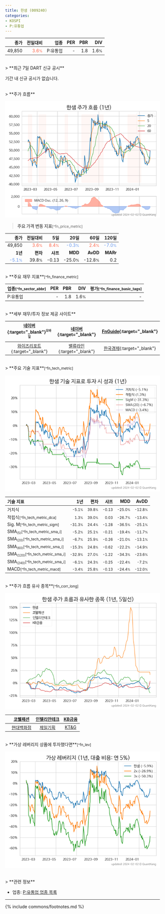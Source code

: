 ```yaml
---
title: 한샘 (009240)
categories:
- KOSPI
- P:유통업
---
```

| **종가** | **전일대비** | **업종** | **PER** | **PBR** | **DIV** |
| -------: | -----------: | -------: | ------: | ------: | ------: |
| 49,850 | <span style="color: tomato">3.6<small>%</small></span> | P:유통업 | - | 1.8 | 1.6<small>%</small> |

<!-- more -->

<br>
> **최근 7일 DART 신규 공시**<a id="dart"></a>

기간 내 신규 공시가 없습니다.

<br>
> **주가 흐름**<a id="price"></a>

![009240](/stock/images/009240.png)

> **주요 가격 변동 지표**<small>[^fn_price_metric]</small>

| **종가** | **전일대비** | **5일** | **20일** | **60일** | **120일** |
| -------: | -----------: | ------: | -------: | -------: | --------: |
| 49,850 | <span style="color: tomato">3.6<small>%</small></span> | <span style="color: tomato">8.4<small>%</small></span> | <span style="color: cornflowerblue">-0.3<small>%</small></span> | <span style="color: tomato">2.4<small>%</small></span> | <span style="color: cornflowerblue">-7.0<small>%</small></span> |
| **1년** | **편차** | **샤프** | **MDD** | **AvDD** | **MARr** |
| <span style="color: cornflowerblue">-5.1<small>%</small></span> | 39.8<small>%</small> | -0.13 | -25.0<small>%</small> | -12.8<small>%</small> | 0.2 |

<br>
> **주요 재무 지표**<small>[^fn_finance_metric]</small>

| **업종**<small>[^fn_sector_abbr]</small> | **PER** | **PBR** | **DIV** | **평가**<small>[^fn_finance_basic_tags]</small> |
| :--------------------------------------- | ------: | ------: | ------: | ----------------------------------------------: |
| P:유통업 | - | 1.8 | 1.6<small>%</small> | - |

<br>
> **세부 재무/투자 정보 제공 사이트**

| [네이버](https://m.stock.naver.com/domestic/stock/009240/finance/summary){:target="_blank"}<sup><small>모바일</small></sup> | [네이버](https://finance.naver.com/item/coinfo.naver?code=009240){:target="_blank"} | [FnGuide](https://comp.fnguide.com/SVO2/ASP/SVD_Invest.asp?gicode=A009240&MenuYn=Y){:target="_blank"} |
| :---: | :---: | :---: |
| [와이즈리포트](https://comp.wisereport.co.kr/company/c1040001.aspx?cmp_cd=009240){:target="_blank"} | [밸류라인](https://www.valueline.co.kr/finance/summary/009240){:target="_blank"} | [한국경제](https://markets.hankyung.com/stock/009240/financial-summary){:target="_blank"} |

<br>
> **주요 기술 지표**<small>[^fn_tech_metric]</small>


![009240](/stock/images/009240_tech.png)

| **기술 지표** | **1년** | **편차** | **샤프** | **MDD** | **AvDD** |
| :------------ | ------: | -----------: | -------: | ------: | -------: |
| 거치식 | <small>-5.1<small>%</small></small> | <small>39.8<small>%</small></small> | <small>-0.13</small> | <small>-25.0<small>%</small></small> | <small>-12.8<small>%</small></small> |
| 적립식<small>[^fn_tech_metric_dca]</small> | <small>1.3<small>%</small></small> | <small>39.0<small>%</small></small> | <small>0.03</small> | <small>-26.7<small>%</small></small> | <small>-13.4<small>%</small></small> |
| Sig. M<small>[^fn_tech_metric_sigm]</small> | <small>-31.3<small>%</small></small> | <small>24.4<small>%</small></small> | <small>-1.28</small> | <small>-36.5<small>%</small></small> | <small>-25.1<small>%</small></small> |
| SMA<small><sub>(5)</sub></small><small>[^fn_tech_metric_sma_i]</small> | <small>-5.2<small>%</small></small> | <small>25.1<small>%</small></small> | <small>-0.21</small> | <small>-19.4<small>%</small></small> | <small>-11.7<small>%</small></small> |
| SMA<small><sub>(20)</sub></small><small>[^fn_tech_metric_sma_i]</small> | <small>-6.7<small>%</small></small> | <small>25.9<small>%</small></small> | <small>-0.26</small> | <small>-21.0<small>%</small></small> | <small>-13.1<small>%</small></small> |
| SMA<small><sub>(60)</sub></small><small>[^fn_tech_metric_sma_i]</small> | <small>-15.3<small>%</small></small> | <small>24.8<small>%</small></small> | <small>-0.62</small> | <small>-22.2<small>%</small></small> | <small>-14.9<small>%</small></small> |
| SMA<small><sub>(120)</sub></small><small>[^fn_tech_metric_sma_i]</small> | <small>-32.9<small>%</small></small> | <small>27.0<small>%</small></small> | <small>-1.22</small> | <small>-34.3<small>%</small></small> | <small>-23.6<small>%</small></small> |
| SMA<small><sub>(240)</sub></small><small>[^fn_tech_metric_sma_i]</small> | <small>-6.1<small>%</small></small> | <small>24.3<small>%</small></small> | <small>-0.25</small> | <small>-22.4<small>%</small></small> | <small>-7.2<small>%</small></small> |
| MACD<small>[^fn_tech_metric_macd]</small> | <small>-3.4<small>%</small></small> | <small>25.8<small>%</small></small> | <small>-0.13</small> | <small>-24.4<small>%</small></small> | <small>-12.0<small>%</small></small> |

<br>
> **주가 흐름 유사 종목**<a id="corr"></a><small>[^fn_corr_long]</small>

![009240](/stock/images/009240_corr.png)

|       | [코웰패션](/033290/) | [인텔리안테크](/189300/) | [KB금융](/105560/) |
| :---: | :------------------------------------: | :------------------------------------: | :------------------------------------: |
|       | [현대백화점](/069960/) | [제일기획](/030000/) | [KT&G](/033780/) |

<br>
> **가상 레버리지 상품에 투자했다면**<a id="2x"></a><small>[^fn_lev]</small>

![009240](/stock/images/009240_2x.png)

<br>
> **관련 정보**

- 업종: [P:유통업 업종 목록](/stats/sector/kospi_업종_유통업_종목/)

---
{% include commons/footnotes.md %}